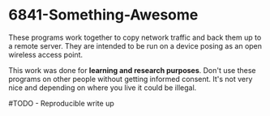 # 6841-Something-Awesome
These programs work together to copy network traffic and back them up to a remote server. They are intended to be run on a device posing as an open wireless access point.

This work was done for **learning and research purposes**. Don't use these programs on other people without getting informed consent. It's not very nice and depending on where you live it could be illegal.

#TODO - Reproducible write up
